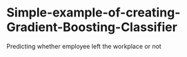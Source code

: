 # Simple-example-of-creating-Gradient-Boosting-Classifier
Predicting whether employee left the workplace or not
